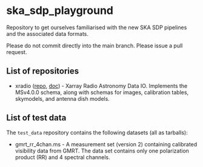 # ska_sdp_playground
Repository to get ourselves familiarised with the new SKA SDP pipelines and the associated data formats.

Please do not commit directly into the main branch. Please issue a pull request.

## List of repositories

+ xradio ([repo](https://github.com/casangi/xradio/tree/main), [doc](https://xradio.readthedocs.io/en/latest/)) - Xarray Radio Astronomy Data IO. Implements the MSv4.0.0 schema, along with schemas for images, calibration tables, skymodels, and antenna dish models. 

## List of test data

The `test_data` repository contains the following datasets (all as tarballs):

+ gmrt_rr_4chan.ms - A measurement set (version 2) containing calibrated visibility data from GMRT. The data set contains only one polarization product (RR) and 4 spectral channels. 

